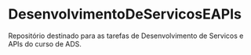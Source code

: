 # DesenvolvimentoDeServicosEAPIs
 Repositório destinado para as tarefas de Desenvolvimento de Servicos e APIs do curso de ADS.
 

